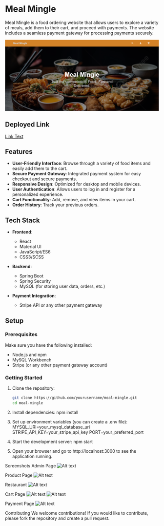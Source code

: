 # Meal Mingle

Meal Mingle is a food ordering website that allows users to explore a variety of meals, add them to their cart, and proceed with payments. The website includes a seamless payment gateway for processing payments securely.

![Meal Mingle Dashbord](./Images/home.png) 


## Deployed Link
[Link Text](https://mealminglefood.vercel.app/)

## Features

- **User-Friendly Interface**: Browse through a variety of food items and easily add them to the cart.
- **Secure Payment Gateway**: Integrated payment system for easy checkout and secure payments.
- **Responsive Design**: Optimized for desktop and mobile devices.
- **User Authentication**: Allows users to log in and register for a personalized experience.
- **Cart Functionality**: Add, remove, and view items in your cart.
- **Order History**: Track your previous orders.

## Tech Stack

- **Frontend**:
  - React
  - Material UI
  - JavaScript/ES6
  - CSS3/SCSS

- **Backend**:
  - Spring Boot
  - Spring Security
  - MySQL (for storing user data, orders, etc.)

- **Payment Integration**:
  - Stripe API or any other payment gateway

## Setup

### Prerequisites

Make sure you have the following installed:

- Node.js and npm
- MySQL Workbench
- Stripe (or any other payment gateway account)

### Getting Started

1. Clone the repository:
   ```bash
   git clone https://github.com/yourusername/meal-mingle.git
   cd meal-mingle

2. Install dependencies:
npm install

3. Set up environment variables (you can create a .env file):
MYSQL_URI=your_mysql_database_uri
STRIPE_API_KEY=your_stripe_api_key
PORT=your_preferred_port

4. Start the development server:
npm start

5. Open your browser and go to http://localhost:3000 to see the application running.


Screenshots
Admin Page
![Alt text](./Images/admin%20dashbord.png) 

Product Page
![Alt text](./Images/top%20meal.png) 

Restaurant
![Alt text](./Images/restaurant.png) 

Cart Page
![Alt text](./Images/cart.png) 
![Alt text](./Images/cart1.png) 

Payment Page
![Alt text](./Images/payment.png) 


Contributing
We welcome contributions! If you would like to contribute, please fork the repository and create a pull request.
